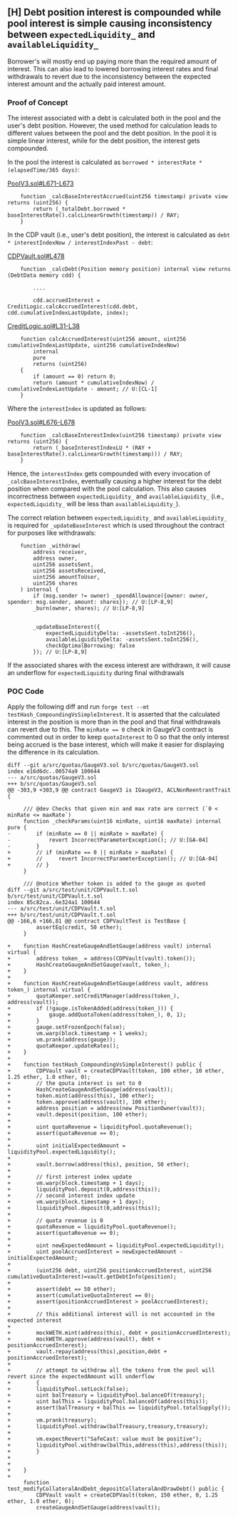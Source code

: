 ## [H] Debt position interest is compounded while pool interest is simple causing inconsistency between `expectedLiquidity_` and `availableLiquidity_`

Borrower's will mostly end up paying more than the required amount of interest. This can also lead to lowered borrowing interest rates and final withdrawals to revert due to the inconsistency between the expected interest amount and the actually paid interest amount.

### Proof of Concept

The interest associated with a debt is calculated both in the pool and the user's debt position. However, the used method for calculation leads to different values between the pool and the debt position. In the pool it is simple linear interest, while for the debt position, the interest gets compounded.

In the pool the interest is calculated as `borrowed * interestRate * (elapsedTime/365 days)`:

[PoolV3.sol#L671-L673](relative_path_091409:src/PoolV3.sol#L671-L673)

```solidity
    function _calcBaseInterestAccrued(uint256 timestamp) private view returns (uint256) {
        return (_totalDebt.borrowed * baseInterestRate().calcLinearGrowth(timestamp)) / RAY;
    }
```

In the CDP vault (i.e., user's debt position), the interest is calculated as `debt * interestIndexNow / interestIndexPast - debt`:

[CDPVault.sol#L478](relative_path_091409:src/CDPVault.sol#L478)

```solidity
    function _calcDebt(Position memory position) internal view returns (DebtData memory cdd) {

        ....

        cdd.accruedInterest = CreditLogic.calcAccruedInterest(cdd.debt, cdd.cumulativeIndexLastUpdate, index);
```

[CreditLogic.sol#L31-L38](https://github.com/Gearbox-protocol/core-v3/blob/832fe64d7194ad74b93543b1314da38aa6d413ea/contracts/libraries/CreditLogic.sol#L31-L38)

```solidity
    function calcAccruedInterest(uint256 amount, uint256 cumulativeIndexLastUpdate, uint256 cumulativeIndexNow)
        internal
        pure
        returns (uint256)
    {
        if (amount == 0) return 0;
        return (amount * cumulativeIndexNow) / cumulativeIndexLastUpdate - amount; // U:[CL-1]
    }
```

Where the `interestIndex` is updated as follows:

[PoolV3.sol#L676-L678](relative_path_091409:src/PoolV3.sol#L676-L678)

```solidity
    function _calcBaseInterestIndex(uint256 timestamp) private view returns (uint256) {
        return (_baseInterestIndexLU * (RAY + baseInterestRate().calcLinearGrowth(timestamp))) / RAY;
    }
```

Hence, the `interestIndex` gets compounded with every invocation of `_calcBaseInterestIndex`, eventually causing a higher interest for the debt position when compared with the pool calculation. This also causes incorrectness between `expectedLiquidity_` and `availableLiquidity_` (i.e., `expectedLiquidity_` will be less than `availableLiquidity_`).

The correct relation between `expectedLiquidity_` and `availableLiquidity_` is required for `_updateBaseInterest` which is used throughout the contract for purposes like withdrawals:

```solidity
    function _withdraw(
        address receiver,
        address owner,
        uint256 assetsSent,
        uint256 assetsReceived,
        uint256 amountToUser,
        uint256 shares
    ) internal {
        if (msg.sender != owner) _spendAllowance({owner: owner, spender: msg.sender, amount: shares}); // U:[LP-8,9]
        _burn(owner, shares); // U:[LP-8,9]


        _updateBaseInterest({
            expectedLiquidityDelta: -assetsSent.toInt256(),
            availableLiquidityDelta: -assetsSent.toInt256(),
            checkOptimalBorrowing: false
        }); // U:[LP-8,9]
```

If the associated shares with the excess interest are withdrawn, it will cause an underflow for `expectedLiquidity` during final withdrawals

### POC Code

Apply the following diff and run `forge test --mt testHash_CompoundingVsSimpleInterest`. It is asserted that the calculated interest in the position is more than in the pool and that final withdrawals can revert due to this. The `minRate == 0` check in GaugeV3 contract is commented out in order to keep `quotaInterest` to 0 so that the only interest being accrued is the base interest, which will make it easier for displaying the difference in its calculation.

```solidity
diff --git a/src/quotas/GaugeV3.sol b/src/quotas/GaugeV3.sol
index e16d6dc..00574a9 100644
--- a/src/quotas/GaugeV3.sol
+++ b/src/quotas/GaugeV3.sol
@@ -303,9 +303,9 @@ contract GaugeV3 is IGaugeV3, ACLNonReentrantTrait {

     /// @dev Checks that given min and max rate are correct (`0 < minRate <= maxRate`)
     function _checkParams(uint16 minRate, uint16 maxRate) internal pure {
-        if (minRate == 0 || minRate > maxRate) {
-            revert IncorrectParameterException(); // U:[GA-04]
-        }
+        // if (minRate == 0 || minRate > maxRate) {
+        //     revert IncorrectParameterException(); // U:[GA-04]
+        // }
     }

     /// @notice Whether token is added to the gauge as quoted
diff --git a/src/test/unit/CDPVault.t.sol b/src/test/unit/CDPVault.t.sol
index 85c82ca..6e324a1 100644
--- a/src/test/unit/CDPVault.t.sol
+++ b/src/test/unit/CDPVault.t.sol
@@ -166,6 +166,81 @@ contract CDPVaultTest is TestBase {
         assertEq(credit, 50 ether);
     }

+    function HashCreateGaugeAndSetGauge(address vault) internal virtual {
+        address token_ = address(CDPVault(vault).token());
+        HashCreateGaugeAndSetGauge(vault, token_);
+    }
+
+    function HashCreateGaugeAndSetGauge(address vault, address token_) internal virtual {
+        quotaKeeper.setCreditManager(address(token_), address(vault));
+        if (!gauge.isTokenAdded(address(token_))) {
+            gauge.addQuotaToken(address(token_), 0, 1);
+        }
+        gauge.setFrozenEpoch(false);
+        vm.warp(block.timestamp + 1 weeks);
+        vm.prank(address(gauge));
+        quotaKeeper.updateRates();
+    }
+
+    function testHash_CompoundingVsSimpleInterest() public {
+        CDPVault vault = createCDPVault(token, 100 ether, 10 ether, 1.25 ether, 1.0 ether, 0);
+        // the qouta interest is set to 0
+        HashCreateGaugeAndSetGauge(address(vault));
+        token.mint(address(this), 100 ether);
+        token.approve(address(vault), 100 ether);
+        address position = address(new PositionOwner(vault));
+        vault.deposit(position, 100 ether);
+
+        uint quotaRevenue = liquidityPool.quotaRevenue();
+        assert(quotaRevenue == 0);
+
+        uint initialExpectedAmount = liquidityPool.expectedLiquidity();
+
+        vault.borrow(address(this), position, 50 ether);
+
+        // first interest index update
+        vm.warp(block.timestamp + 1 days);
+        liquidityPool.deposit(0,address(this));
+        // second interest index update
+        vm.warp(block.timestamp + 1 days);
+        liquidityPool.deposit(0,address(this));
+
+        // quota revenue is 0
+        quotaRevenue = liquidityPool.quotaRevenue();
+        assert(quotaRevenue == 0);
+
+        uint newExpectedAmount = liquidityPool.expectedLiquidity();
+        uint poolAccruedInterest = newExpectedAmount - initialExpectedAmount;
+
+        (uint256 debt, uint256 positionAccruedInterest, uint256 cumulativeQuotaInterest)=vault.getDebtInfo(position);
+
+        assert(debt == 50 ether);
+        assert(cumulativeQuotaInterest == 0);
+        assert(positionAccruedInterest > poolAccruedInterest);
+
+        // this additional interest will is not accounted in the expected interest
+
+        mockWETH.mint(address(this), debt + positionAccruedInterest);
+        mockWETH.approve(address(vault), debt + positionAccruedInterest);
+        vault.repay(address(this),position,debt + positionAccruedInterest);
+
+        // attempt to withdraw all the tokens from the pool will revert since the expectedAmount will underflow
+        {
+        liquidityPool.setLock(false);
+        uint balTreasury = liquidityPool.balanceOf(treasury);
+        uint balThis = liquidityPool.balanceOf(address(this));
+        assert(balTreasury + balThis == liquidityPool.totalSupply());
+
+        vm.prank(treasury);
+        liquidityPool.withdraw(balTreasury,treasury,treasury);
+
+        vm.expectRevert("SafeCast: value must be positive");
+        liquidityPool.withdraw(balThis,address(this),address(this));
+        }
+
+
+    }
+
     function test_modifyCollateralAndDebt_depositCollateralAndDrawDebt() public {
         CDPVault vault = createCDPVault(token, 150 ether, 0, 1.25 ether, 1.0 ether, 0);
         createGaugeAndSetGauge(address(vault));
```





